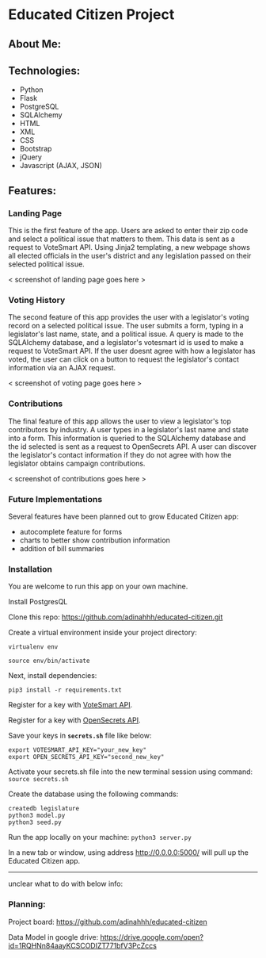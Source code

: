 # Educated Citizen Project

## About Me:

## Technologies:
* Python
* Flask
* PostgreSQL
* SQLAlchemy
* HTML
* XML
* CSS
* Bootstrap
* jQuery
* Javascript (AJAX, JSON)

## Features:

### Landing Page

This is the first feature of the app. Users are asked to enter their zip code and select a political issue that matters to them. This data is sent as a request to VoteSmart API. Using Jinja2 templating, a new webpage shows all elected officials in the user's district and any legislation passed on their selected political issue.

< screenshot of landing page goes here >

### Voting History

The second feature of this app provides the user with a legislator's voting record on a selected political issue. The user submits a form, typing in a legislator's last name, state, and a political issue. A query is made to the SQLAlchemy database, and a legislator's votesmart id is used to make a request to VoteSmart API. If the user doesnt agree with how a legislator has voted, the user can click on a button to request the legislator's contact information via an AJAX request.

< screenshot of voting page goes here >

### Contributions

The final feature of this app allows the user to view a legislator's top contributors by industry. A user types in a legislator's last name and state into a form. This information is queried to the SQLAlchemy database and the id selected is sent as a request to OpenSecrets API. A user can discover the legislator's contact information if they do not agree with how the legislator obtains campaign contributions.

< screenshot of contributions goes here >


### Future Implementations
Several features have been planned out to grow Educated Citizen app:
* autocomplete feature for forms
* charts to better show contribution information
* addition of bill summaries 

### Installation
You are welcome to run this app on your own machine.

Install PostgresQL 

Clone this repo:
https://github.com/adinahhh/educated-citizen.git

Create a virtual environment inside your project directory:

`virtualenv env`

`source env/bin/activate`

Next, install dependencies:

`pip3 install -r requirements.txt`

Register for a key with [VoteSmart API](https://votesmart.org/share/api#.XoNy3ZNKjBJ).

Register for a key with [OpenSecrets API](https://www.opensecrets.org/open-data/api).

Save your keys in **`secrets.sh`** file like below:
```
export VOTESMART_API_KEY="your_new_key"
export OPEN_SECRETS_API_KEY="second_new_key"
```

Activate your secrets.sh file into the new terminal session using command:
`source secrets.sh`

Create the database using the following commands:
```
createdb legislature
python3 model.py
python3 seed.py
```

Run the app locally on your machine:
`python3 server.py`

In a new tab or window, using address http://0.0.0.0:5000/ will pull up the Educated Citizen app.

-------
unclear what to do with below info:

### **Planning:**
Project board: https://github.com/adinahhh/educated-citizen

Data Model in google drive: https://drive.google.com/open?id=1RQHNn84aayKCSCODIZT771bfV3PcZccs
